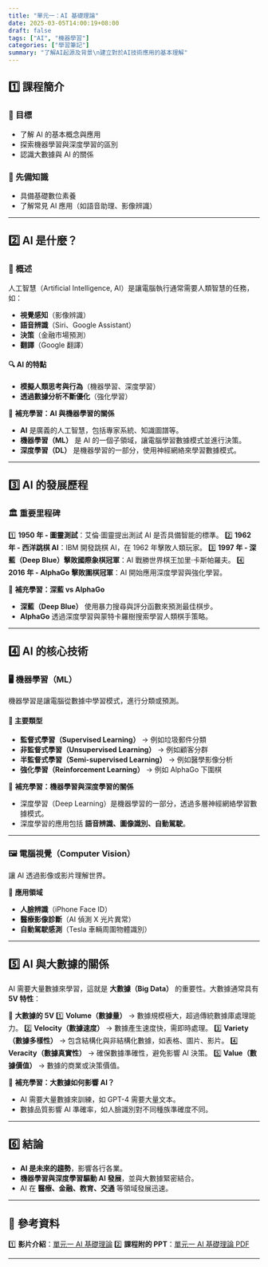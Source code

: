 ```yaml
---
title: "單元一：AI 基礎理論"
date: 2025-03-05T14:00:19+08:00
draft: false
tags: ["AI", "機器學習"]
categories: ["學習筆記"]
summary: "了解AI起源及背景\n建立對於AI技術應用的基本理解"
---
```


## 1️⃣ 課程簡介

### 📍 目標

- 了解 AI 的基本概念與應用
- 探索機器學習與深度學習的區別
- 認識大數據與 AI 的關係

### 📌 先備知識

- 具備基礎數位素養
- 了解常見 AI 應用（如語音助理、影像辨識）

---

## 2️⃣ AI 是什麼？

### 📍 概述

人工智慧（Artificial Intelligence, AI）是讓電腦執行通常需要人類智慧的任務，如：

- **視覺感知**（影像辨識）
- **語音辨識**（Siri、Google Assistant）
- **決策**（金融市場預測）
- **翻譯**（Google 翻譯）

#### 🔍 **AI 的特點**

- **模擬人類思考與行為**（機器學習、深度學習）
- **透過數據分析不斷優化**（強化學習）

📌 **補充學習：AI 與機器學習的關係**

- **AI** 是廣義的人工智慧，包括專家系統、知識圖譜等。
- **機器學習（ML）** 是 AI 的一個子領域，讓電腦學習數據模式並進行決策。
- **深度學習（DL）** 是機器學習的一部分，使用神經網絡來學習數據模式。

---

## 3️⃣ AI 的發展歷程

### 🏛️ 重要里程碑

1️⃣ **1950 年 - 圖靈測試**：艾倫·圖靈提出測試 AI 是否具備智能的標準。
2️⃣ **1962 年 - 西洋跳棋 AI**：IBM 開發跳棋 AI，在 1962 年擊敗人類玩家。
3️⃣ **1997 年 - 深藍（Deep Blue）擊敗國際象棋冠軍**：AI 戰勝世界棋王加里·卡斯帕羅夫。
4️⃣ **2016 年 - AlphaGo 擊敗圍棋冠軍**：AI 開始應用深度學習與強化學習。

📌 **補充學習：深藍 vs AlphaGo**

- **深藍（Deep Blue）** 使用暴力搜尋與評分函數來預測最佳棋步。
- **AlphaGo** 透過深度學習與蒙特卡羅樹搜索學習人類棋手策略。

---

## 4️⃣ AI 的核心技術

### 🖥️ **機器學習（ML）**

機器學習是讓電腦從數據中學習模式，進行分類或預測。

#### 📌 主要類型

- **監督式學習（Supervised Learning）** → 例如垃圾郵件分類
- **非監督式學習（Unsupervised Learning）** → 例如顧客分群
- **半監督式學習（Semi-supervised Learning）** → 例如醫學影像分析
- **強化學習（Reinforcement Learning）** → 例如 AlphaGo 下圍棋

📌 **補充學習：機器學習與深度學習的關係**

- 深度學習（Deep Learning）是機器學習的一部分，透過多層神經網絡學習數據模式。
- 深度學習的應用包括 **語音辨識、圖像識別、自動駕駛**。

---

### 🖼️ **電腦視覺（Computer Vision）**

讓 AI 透過影像或影片理解世界。

📌 **應用領域**

- **人臉辨識**（iPhone Face ID）
- **醫療影像診斷**（AI 偵測 X 光片異常）
- **自動駕駛感測**（Tesla 車輛周圍物體識別）

---

## 5️⃣ AI 與大數據的關係

AI 需要大量數據來學習，這就是 **大數據（Big Data）** 的重要性。大數據通常具有 **5V 特性**：

📌 **大數據的 5V**
1️⃣ **Volume（數據量）** → 數據規模極大，超過傳統數據庫處理能力。
2️⃣ **Velocity（數據速度）** → 數據產生速度快，需即時處理。
3️⃣ **Variety（數據多樣性）** → 包含結構化與非結構化數據，如表格、圖片、影片。
4️⃣ **Veracity（數據真實性）** → 確保數據準確性，避免影響 AI 決策。
5️⃣ **Value（數據價值）** → 數據的商業或決策價值。

📌 **補充學習：大數據如何影響 AI？**

- AI 需要大量數據來訓練，如 GPT-4 需要大量文本。
- 數據品質影響 AI 準確率，如人臉識別對不同種族準確度不同。

---

## 6️⃣ 結論

- **AI 是未來的趨勢**，影響各行各業。
- **機器學習與深度學習驅動 AI 發展**，並與大數據緊密結合。
- AI 在 **醫療、金融、教育、交通** 等領域發展迅速。

---

## 📌 參考資料

1️⃣ **影片介紹**：[單元一 AI 基礎理論](https://aimfg.org.tw/online_course/ai_training_1/c94ccfa68af346d3bd3a53a8dd2ebff8/0c854bbe1c834cc3808879806a044867)
2️⃣ **課程附的 PPT**：[單元一 AI 基礎理論 PDF](https://storage.aimfg.org.tw/uploads/course/ai_training_1/單元一%20AI基礎理論.pdf)

---
